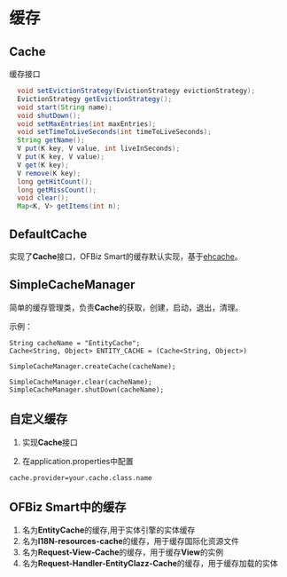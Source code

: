 # 缓存

## Cache

缓存接口

```java
  void setEvictionStrategy(EvictionStrategy evictionStrategy);
  EvictionStrategy getEvictionStrategy();
  void start(String name);
  void shutDown();
  void setMaxEntries(int maxEntries);
  void setTimeToLiveSeconds(int timeToLiveSeconds);
  String getName();
  V put(K key, V value, int liveInSeconds);
  V put(K key, V value);
  V get(K key);
  V remove(K key);
  long getHitCount();
  long getMissCount();
  void clear();
  Map<K, V> getItems(int n);
```

## DefaultCache

实现了**Cache**接口，OFBiz Smart的缓存默认实现，基于[ehcache](http://www.ehcache.org/)。

## SimpleCacheManager

简单的缓存管理类，负责**Cache**的获取，创建，启动，退出，清理。

示例：

```
String cacheName = "EntityCache";
Cache<String, Object> ENTITY_CACHE = (Cache<String, Object>) 
                                         SimpleCacheManager.createCache(cacheName);
                                       
SimpleCacheManager.clear(cacheName);
SimpleCacheManager.shutDown(cacheName);

```

## 自定义缓存

1. 实现**Cache**接口

2. 在application.properties中配置

```
cache.provider=your.cache.class.name
```

## OFBiz Smart中的缓存

1. 名为**EntityCache**的缓存,用于实体引擎的实体缓存
2. 名为**I18N-resources-cache**的缓存，用于缓存国际化资源文件
3. 名为**Request-View-Cache**的缓存，用于缓存**View**的实例
4. 名为**Request-Handler-EntityClazz-Cache**的缓存，用于缓存加载的实体
